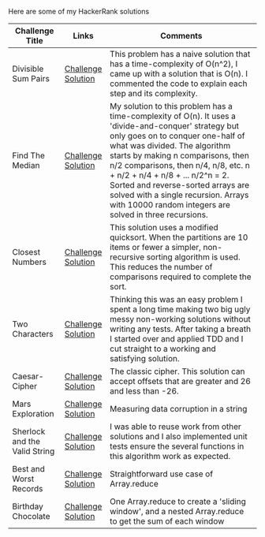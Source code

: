 Here are some of my HackerRank solutions

| Challenge Title       | Links                | Comments             |
| ----------------------|----------------------|----------------------|
| Divisible Sum Pairs   | [Challenge](https://www.hackerrank.com/challenges/divisible-sum-pairs/problem) <br/> [Solution](https://github.com/lucask42/hackerrank-algorithms/blob/master/Divisible-Sum-Pairs.js) | This problem has a naive solution that has a time-complexity of O(n^2), I came up with a solution that is O(n).  I commented the code to explain each step and its complexity. |
| Find The Median       | [Challenge](https://www.hackerrank.com/challenges/find-the-median/problem) <br/> [Solution](https://github.com/lucask42/hackerrank-algorithms/blob/master/Find-The-Median.js) | My solution to this problem has a time-complexity of O(n). It uses a 'divide-and-conquer' strategy but only goes on to conquer one-half of what was divided.  The algorithm starts by making n comparisons, then n/2 comparisons, then n/4, n/8, etc.  n + n/2 + n/4 + n/8 + ... n/2^n = 2.  Sorted and reverse-sorted arrays are solved with a single recursion.  Arrays with 10000 random integers are solved in three recursions.
| Closest Numbers       | [Challenge](https://www.hackerrank.com/challenges/closest-numbers/problem) <br/> [Solution](https://github.com/lucask42/hackerrank-algorithms/blob/master/Closest-Numbers.js) | This solution uses a modified quicksort.  When the partitions are 10 items or fewer a simpler, non-recursive sorting algorithm is used.  This reduces the number of comparisons required to complete the sort.
| Two Characters        | [Challenge](https://www.hackerrank.com/challenges/two-characters/problem) <br/> [Solution](https://github.com/lucask42/hackerrank-algorithms/blob/master/Two-Characters.js) | Thinking this was an easy problem I spent a long time making two big ugly messy non-working solutions without writing any tests.  After taking a breath I started over and applied TDD and I cut straight to a working and satisfying solution.
| Caesar-Cipher         | [Challenge](https://www.hackerrank.com/challenges/caesar-cipher-1/problem) <br/> [Solution](https://github.com/lucask42/hackerrank-algorithms/blob/master/Caesar-Cipher.js) | The classic cipher.  This solution can accept offsets that are greater and 26 and less than -26.
| Mars Exploration      | [Challenge](https://www.hackerrank.com/challenges/mars-exploration/problem) <br/> [Solution](https://github.com/lucask42/hackerrank-algorithms/blob/master/Mars-Exploration.js) | Measuring data corruption in a string
| Sherlock and the <br/> Valid String | [Challenge](https://www.hackerrank.com/challenges/sherlock-and-valid-string/problem) <br/> [Solution](https://github.com/lucask42/hackerrank-algorithms/blob/master/Sherlock-and-the-Valid-String.js) | I was able to reuse work from other solutions and I also implemented unit tests ensure the several functions in this algorithm work as expected.
| Best and Worst Records | [Challenge](https://www.hackerrank.com/challenges/breaking-best-and-worst-records/problem) <br/> [Solution](https://github.com/lucask42/hackerrank-algorithms/blob/master/Best-And-Worst-Records.js) | Straightforward use case of Array.reduce
| Birthday Chocolate | [Challenge](https://www.hackerrank.com/challenges/the-birthday-bar/problem) <br/> [Solution](https://github.com/lucask42/hackerrank-algorithms/blob/master/Birthday-Chocolate.js) | One Array.reduce to create a 'sliding window', and a nested Array.reduce to get the sum of each window
